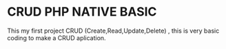 # CRUD PHP NATIVE BASIC

<p> This my first project CRUD (Create,Read,Update,Delete) , this is very basic coding to make a CRUD aplication.  </p>
